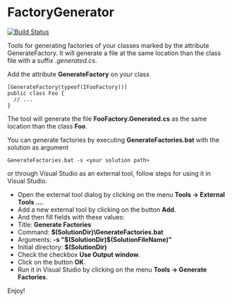 # FactoryGenerator #

[![Build Status](https://travis-ci.org/minidfx/FactoryGenerator.svg)](https://travis-ci.org/minidfx/FactoryGenerator)

Tools for generating factories of your classes marked by the attribute GenerateFactory. It will generate a file at the same location than the class file with a suffix *.generated.cs*.

Add the attribute **GenerateFactory** on your class

    [GenerateFactory(typeof(IFooFactory))]
    public class Foo {
      // ...
    }

The tool will generate the file **FooFactory.Generated.cs** as the same location than the class **Foo**.

You can generate factories by executing **GenerateFactories.bat** with the solution as argument

    GenerateFactories.bat -s <your solution path>

or through Visual Studio as an external tool, follow steps for using it in Visual Studio.

* Open the external tool dialog by clicking on the menu **Tools -> External Tools ...**.
* Add a new external tool by clicking on the button **Add**.
* And then fill fields with these values:
 * Title: **Generate Factories**
 * Command: **$(SolutionDir)\GenerateFactories.bat**
 * Arguments: **-s "$(SolutionDir)\$(SolutionFileName)"**
 * Initial directory: **$(SolutionDir)**
* Check the checkbox **Use Output window**.
* Click on the button **OK**.
* Run it in Visual Studio by clicking on the menu **Tools -> Generate Factories**.

Enjoy!
